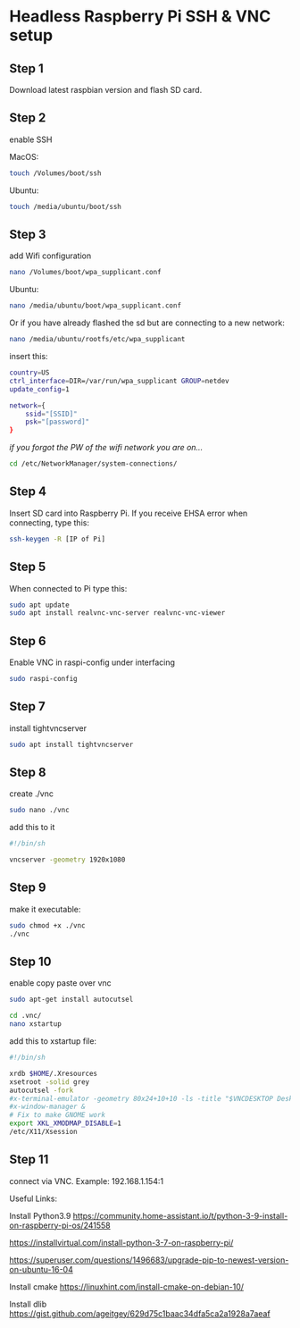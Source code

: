 # Headless Raspberry Pi SSH & VNC setup

## Step 1
Download latest raspbian version and flash SD card.


## Step 2
enable SSH

MacOS:
```sh
touch /Volumes/boot/ssh
```

Ubuntu:

```sh
touch /media/ubuntu/boot/ssh
```


## Step 3
add Wifi configuration
```sh
nano /Volumes/boot/wpa_supplicant.conf
```

Ubuntu:
```sh
nano /media/ubuntu/boot/wpa_supplicant.conf
```

Or if you have already flashed the sd but are connecting to a new network:

```sh
nano /media/ubuntu/rootfs/etc/wpa_supplicant
```


insert this:

```sh
country=US
ctrl_interface=DIR=/var/run/wpa_supplicant GROUP=netdev
update_config=1

network={
	ssid="[SSID]"
	psk="[password]"
}
```

*if you forgot the PW of the wifi network you are on...*

```sh
cd /etc/NetworkManager/system-connections/
```


## Step 4
Insert SD card into Raspberry Pi. If you receive EHSA error when connecting, type this:
```sh
ssh-keygen -R [IP of Pi]
```

## Step 5
When connected to Pi type this:
```sh
sudo apt update
sudo apt install realvnc-vnc-server realvnc-vnc-viewer
```

## Step 6
Enable VNC in raspi-config under interfacing
```sh
sudo raspi-config
```

## Step 7
install tightvncserver
```sh
sudo apt install tightvncserver
```

## Step 8
create ./vnc
```sh
sudo nano ./vnc
```
add this to it
```sh
#!/bin/sh

vncserver -geometry 1920x1080
```

## Step 9
make it executable:
```sh
sudo chmod +x ./vnc
./vnc
```

## Step 10
enable copy paste over vnc

```sh
sudo apt-get install autocutsel
```

```sh
cd .vnc/
nano xstartup
```

add this to xstartup file:

```sh
#!/bin/sh

xrdb $HOME/.Xresources
xsetroot -solid grey
autocutsel -fork
#x-terminal-emulator -geometry 80x24+10+10 -ls -title "$VNCDESKTOP Desktop" &
#x-window-manager &
# Fix to make GNOME work
export XKL_XMODMAP_DISABLE=1
/etc/X11/Xsession
```

## Step 11
connect via VNC. Example: 192.168.1.154:1

Useful Links:

Install Python3.9
https://community.home-assistant.io/t/python-3-9-install-on-raspberry-pi-os/241558

https://installvirtual.com/install-python-3-7-on-raspberry-pi/

https://superuser.com/questions/1496683/upgrade-pip-to-newest-version-on-ubuntu-16-04


Install cmake
https://linuxhint.com/install-cmake-on-debian-10/

Install dlib
https://gist.github.com/ageitgey/629d75c1baac34dfa5ca2a1928a7aeaf
